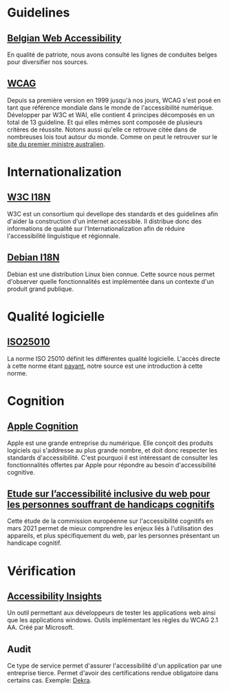 # Guidelines
## [Belgian Web Accessibility](https://accessibility.belgium.be/fr/crit%C3%A8res)
En qualité de patriote, nous avons consulté les lignes de conduites belges pour diversifier nos sources.
## [WCAG](https://www.w3.org/WAI/standards-guidelines/wcag/fr)
Depuis sa première version en 1999 jusqu'à nos jours, WCAG s'est posé en tant que référence mondiale dans le monde de l'accessibilité numérique. Développer par W3C et WAI, elle contient 4 principes décomposés en un total de 13 guideline. Et qui elles mêmes sont composée de plusieurs critères de réussite.
Notons aussi qu'elle ce retrouve citée dans de nombreuses lois tout autour du monde. Comme on peut le retrouver sur le [site du premier ministre australien](https://www.pm.gov.au/accessibility).
# Internationalization
## [W3C I18N](https://www.w3.org/International/i18n-drafts/nav/about)
W3C est un consortium qui devellope des standards et des guidelines afin d'aider la construction d'un internet accessible. Il distribue donc des informations de qualité sur l'Internationalization afin de réduire l'accessibilité linguistique et régionnale.
## [Debian I18N](https://wiki.debian.org/I18n)
Debian est une distribution Linux bien connue. Cette source nous permet d'observer quelle fonctionnalités est implémentée dans un contexte d'un produit grand publique.
# Qualité logicielle
## [ISO25010](https://www.perforce.com/blog/qac/what-is-iso-25010)
La norme ISO 25010 définit les différentes qualité logicielle. L'accès directe à cette norme étant [payant](https://www.iso.org/standard/78175.html), notre source est une introduction à cette norme.
# Cognition
## [Apple Cognition](https://www.apple.com/fr/accessibility/cognitive/)
Apple est une grande entreprise du numérique. Elle conçoit des produits logiciels qui s'addresse au plus grande nombre, et doit donc respecter les standards d'accessibilité. C'est pourquoi il est intéressant de consulter les fonctionnalités offertes par Apple pour répondre au besoin d'accessibilité cognitive.
## [Etude sur l’accessibilité inclusive du web pour les personnes souffrant de handicaps cognitifs](https://digital-strategy.ec.europa.eu/fr/library/commission-publishes-study-inclusive-web-accessibility-persons-cognitive-disabilities)
Cette étude de la commission européenne sur l'accessibilité cognitifs en mars 2021 permet de mieux comprendre les enjeux liés à l'utilisation des appareils, et plus spécifiquement du web, par les personnes présentant un handicape cognitif.
# Vérification
## [Accessibility Insights](https://accessibilityinsights.io/)
Un outil permettant aux développeurs de tester les applications web ainsi que les applications windows. Outils implémentant les règles du WCAG 2.1 AA. Créé par Microsoft.
## Audit
Ce type de service permet d'assurer l'accessibilité d'un application par une entreprise tierce. Permet d'avoir des certifications rendue obligatoire dans certains cas. Exemple: [Dekra](https://www.dekra-certification.fr/certification-de-services/audit-d-evaluation-de-conformite-d-accessibilite-numerique-rgaa.html#:~:text=DEKRA%20Certification%20est%20un%20des,stores%20d%27applications%20%C3%A9valu%C3%A9es%20et).